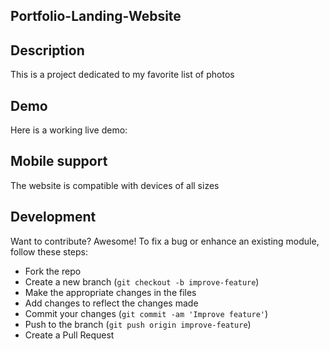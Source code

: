 ## Portfolio-Landing-Website
## Description
This is a  project dedicated to my favorite list of photos
## Demo
Here is a working live demo: 

## Mobile support
The  website is compatible with devices of all sizes 
## Development
Want to contribute? Awesome!
To fix a bug or enhance an existing module, follow these steps:
- Fork the repo
- Create a new branch (`git checkout -b improve-feature`)
- Make the appropriate changes in the files
- Add changes to reflect the changes made
- Commit your changes (`git commit -am 'Improve feature'`)
- Push to the branch (`git push origin improve-feature`)
- Create a Pull Request
